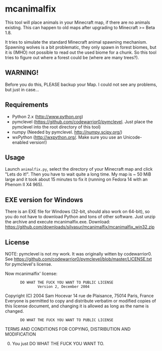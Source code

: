 mcanimalfix
===========

This tool will place animals in your Minecraft map, if there are no animals existing.
This can happen to old maps after upgrading to Minecraft >= Beta 1.8.

It tries to simulate the standard Minecraft animal spawning mechanism.
Spawning wolves is a bit problematic, they only spawn in forest biomes, but it is
(IMHO) not possible to read out the used biome for a chunk. So this tool tries to figure out
where a forest could be (where are many trees?).

WARNING!
--------

Before you do this, PLEASE backup your Map. I could not see any problems, but just in case...

Requirements
------------

* Python 2.x (<http://www.python.org>)
* pymclevel (<https://github.com/codewarrior0/pymclevel>. Just place the pymclevel into the root directory of this tool)
* numpy (Needed by pymclevel. <http://numpy.scipy.org/>)
* wxPython (<http://wxpython.org/>. Make sure you use an Unicode-enabled version!)

Usage
-----

Launch `animalfix.py`, select the directory of your Minecraft map and click "Lets do it!".
Then you have to wait quite a long time. My map is ~ 50 MiB large and it took about 15 minutes to fix it (running on Fedora 14 with an Phenom II X4 965).

EXE version for Windows
-----------------------

There is an EXE file for Windows (32-bit, should also work on 64-bit), so you do not have to download Python and tons of other software.
Just unzip the archive and execute mcanimalfix.exe.
Download: <https://github.com/downloads/silvasur/mcanimalfix/mcanimalfix_win32.zip>

License
-------

NOTE: pymclevel is not my work. It was originally witten by codewarrior0. See <https://github.com/codewarrior0/pymclevel/blob/master/LICENSE.txt> for pymclevel's license.

Now mcanimalfix' license:

           DO WHAT THE FUCK YOU WANT TO PUBLIC LICENSE
                   Version 2, December 2004

Copyright (C) 2004 Sam Hocevar
 14 rue de Plaisance, 75014 Paris, France
Everyone is permitted to copy and distribute verbatim or modified
copies of this license document, and changing it is allowed as long
as the name is changed.

           DO WHAT THE FUCK YOU WANT TO PUBLIC LICENSE
  TERMS AND CONDITIONS FOR COPYING, DISTRIBUTION AND MODIFICATION

 0. You just DO WHAT THE FUCK YOU WANT TO.

